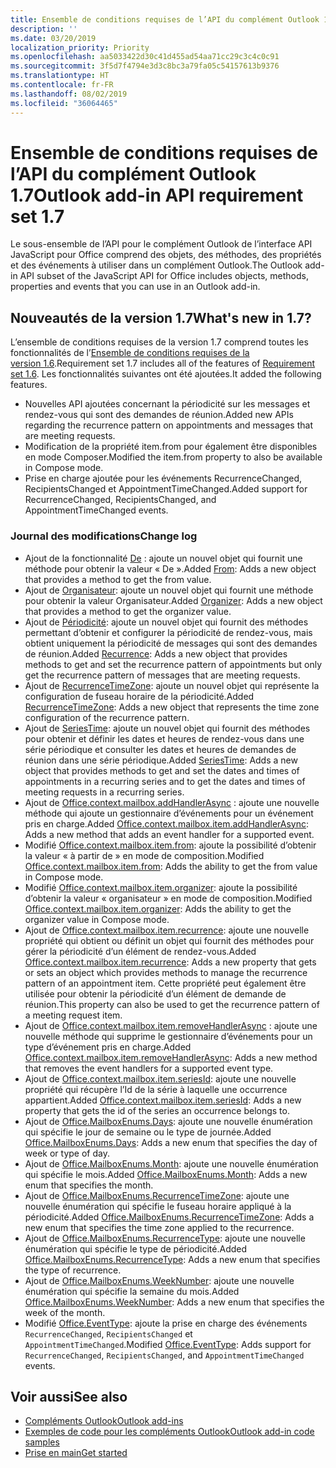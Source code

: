 ```yaml
---
title: Ensemble de conditions requises de l’API du complément Outlook 1.7
description: ''
ms.date: 03/20/2019
localization_priority: Priority
ms.openlocfilehash: aa5033422d30c41d455ad54aa71cc29c3c4c0c91
ms.sourcegitcommit: 3f5d7f4794e3d3c8bc3a79fa05c54157613b9376
ms.translationtype: HT
ms.contentlocale: fr-FR
ms.lasthandoff: 08/02/2019
ms.locfileid: "36064465"
---
```

# <a name="outlook-add-in-api-requirement-set-17"></a><span data-ttu-id="6782d-102">Ensemble de conditions requises de l’API du complément Outlook 1.7</span><span class="sxs-lookup"><span data-stu-id="6782d-102">Outlook add-in API requirement set 1.7</span></span>

<span data-ttu-id="6782d-103">Le sous-ensemble de l’API pour le complément Outlook de l’interface API JavaScript pour Office comprend des objets, des méthodes, des propriétés et des événements à utiliser dans un complément Outlook.</span><span class="sxs-lookup"><span data-stu-id="6782d-103">The Outlook add-in API subset of the JavaScript API for Office includes objects, methods, properties and events that you can use in an Outlook add-in.</span></span>

## <a name="whats-new-in-17"></a><span data-ttu-id="6782d-104">Nouveautés de la version 1.7</span><span class="sxs-lookup"><span data-stu-id="6782d-104">What's new in 1.7?</span></span>

<span data-ttu-id="6782d-105">L’ensemble de conditions requises de la version 1.7 comprend toutes les fonctionnalités de l’[Ensemble de conditions requises de la version 1.6](../requirement-set-1.6/outlook-requirement-set-1.6.md).</span><span class="sxs-lookup"><span data-stu-id="6782d-105">Requirement set 1.7 includes all of the features of [Requirement set 1.6](../requirement-set-1.6/outlook-requirement-set-1.6.md).</span></span> <span data-ttu-id="6782d-106">Les fonctionnalités suivantes ont été ajoutées.</span><span class="sxs-lookup"><span data-stu-id="6782d-106">It added the following features.</span></span>

- <span data-ttu-id="6782d-107">Nouvelles API ajoutées concernant la périodicité sur les messages et rendez-vous qui sont des demandes de réunion.</span><span class="sxs-lookup"><span data-stu-id="6782d-107">Added new APIs regarding the recurrence pattern on appointments and messages that are meeting requests.</span></span>
- <span data-ttu-id="6782d-108">Modification de la propriété item.from pour également être disponibles en mode Composer.</span><span class="sxs-lookup"><span data-stu-id="6782d-108">Modified the item.from property to also be available in Compose mode.</span></span>
- <span data-ttu-id="6782d-109">Prise en charge ajoutée pour les événements RecurrenceChanged, RecipientsChanged et AppointmentTimeChanged.</span><span class="sxs-lookup"><span data-stu-id="6782d-109">Added support for RecurrenceChanged, RecipientsChanged, and AppointmentTimeChanged events.</span></span>

### <a name="change-log"></a><span data-ttu-id="6782d-110">Journal des modifications</span><span class="sxs-lookup"><span data-stu-id="6782d-110">Change log</span></span>

- <span data-ttu-id="6782d-111">Ajout de la fonctionnalité [De](/javascript/api/outlook/office.from?view=outlook-js-1.7) : ajoute un nouvel objet qui fournit une méthode pour obtenir la valeur « De ».</span><span class="sxs-lookup"><span data-stu-id="6782d-111">Added [From](/javascript/api/outlook/office.from?view=outlook-js-1.7): Adds a new object that provides a method to get the from value.</span></span>
- <span data-ttu-id="6782d-112">Ajout de [Organisateur](/javascript/api/outlook/office.organizer?view=outlook-js-1.7): ajoute un nouvel objet qui fournit une méthode pour obtenir la valeur Organisateur.</span><span class="sxs-lookup"><span data-stu-id="6782d-112">Added [Organizer](/javascript/api/outlook/office.organizer?view=outlook-js-1.7): Adds a new object that provides a method to get the organizer value.</span></span>
- <span data-ttu-id="6782d-113">Ajout de [Périodicité](/javascript/api/outlook/office.recurrence?view=outlook-js-1.7): ajoute un nouvel objet qui fournit des méthodes permettant d’obtenir et configurer la périodicité de rendez-vous, mais obtient uniquement la périodicité de messages qui sont des demandes de réunion.</span><span class="sxs-lookup"><span data-stu-id="6782d-113">Added [Recurrence](/javascript/api/outlook/office.recurrence?view=outlook-js-1.7): Adds a new object that provides methods to get and set the recurrence pattern of appointments but only get the recurrence pattern of messages that are meeting requests.</span></span>
- <span data-ttu-id="6782d-114">Ajout de [RecurrenceTimeZone](/javascript/api/outlook/office.recurrencetimezone?view=outlook-js-1.7): ajoute un nouvel objet qui représente la configuration de fuseau horaire de la périodicité.</span><span class="sxs-lookup"><span data-stu-id="6782d-114">Added [RecurrenceTimeZone](/javascript/api/outlook/office.recurrencetimezone?view=outlook-js-1.7): Adds a new object that represents the time zone configuration of the recurrence pattern.</span></span>
- <span data-ttu-id="6782d-115">Ajout de [SeriesTime](/javascript/api/outlook/office.seriestime?view=outlook-js-1.7): ajoute un nouvel objet qui fournit des méthodes pour obtenir et définir les dates et heures de rendez-vous dans une série périodique et consulter les dates et heures de demandes de réunion dans une série périodique.</span><span class="sxs-lookup"><span data-stu-id="6782d-115">Added [SeriesTime](/javascript/api/outlook/office.seriestime?view=outlook-js-1.7): Adds a new object that provides methods to get and set the dates and times of appointments in a recurring series and to get the dates and times of meeting requests in a recurring series.</span></span>
- <span data-ttu-id="6782d-116">Ajout de [Office.context.mailbox.addHandlerAsync](office.context.mailbox.item.md#addhandlerasynceventtype-handler-options-callback) : ajoute une nouvelle méthode qui ajoute un gestionnaire d’événements pour un événement pris en charge.</span><span class="sxs-lookup"><span data-stu-id="6782d-116">Added [Office.context.mailbox.item.addHandlerAsync](office.context.mailbox.item.md#addhandlerasynceventtype-handler-options-callback): Adds a new method that adds an event handler for a supported event.</span></span>
- <span data-ttu-id="6782d-117">Modifié [Office.context.mailbox.item.from](office.context.mailbox.item.md#from-emailaddressdetailsfrom): ajoute la possibilité d’obtenir la valeur « à partir de » en mode de composition.</span><span class="sxs-lookup"><span data-stu-id="6782d-117">Modified [Office.context.mailbox.item.from](office.context.mailbox.item.md#from-emailaddressdetailsfrom): Adds the ability to get the from value in Compose mode.</span></span>
- <span data-ttu-id="6782d-118">Modifié [Office.context.mailbox.item.organizer](office.context.mailbox.item.md#organizer-emailaddressdetailsorganizer): ajoute la possibilité d’obtenir la valeur « organisateur » en mode de composition.</span><span class="sxs-lookup"><span data-stu-id="6782d-118">Modified [Office.context.mailbox.item.organizer](office.context.mailbox.item.md#organizer-emailaddressdetailsorganizer): Adds the ability to get the organizer value in Compose mode.</span></span>
- <span data-ttu-id="6782d-119">Ajout de [Office.context.mailbox.item.recurrence](office.context.mailbox.item.md#nullable-recurrence-recurrence): ajoute une nouvelle propriété qui obtient ou définit un objet qui fournit des méthodes pour gérer la périodicité d’un élément de rendez-vous.</span><span class="sxs-lookup"><span data-stu-id="6782d-119">Added [Office.context.mailbox.item.recurrence](office.context.mailbox.item.md#nullable-recurrence-recurrence): Adds a new property that gets or sets an object which provides methods to manage the recurrence pattern of an appointment item.</span></span> <span data-ttu-id="6782d-120">Cette propriété peut également être utilisée pour obtenir la périodicité d’un élément de demande de réunion.</span><span class="sxs-lookup"><span data-stu-id="6782d-120">This property can also be used to get the recurrence pattern of a meeting request item.</span></span>
- <span data-ttu-id="6782d-121">Ajout de [Office.context.mailbox.item.removeHandlerAsync](office.context.mailbox.item.md#removehandlerasynceventtype-options-callback) : ajoute une nouvelle méthode qui supprime le gestionnaire d’événements pour un type d’événement pris en charge.</span><span class="sxs-lookup"><span data-stu-id="6782d-121">Added [Office.context.mailbox.item.removeHandlerAsync](office.context.mailbox.item.md#removehandlerasynceventtype-options-callback): Adds a new method that removes the event handlers for a supported event type.</span></span>
- <span data-ttu-id="6782d-122">Ajout de [Office.context.mailbox.item.seriesId](office.context.mailbox.item.md#nullable-seriesid-string): ajoute une nouvelle propriété qui récupère l’Id de la série à laquelle une occurrence appartient.</span><span class="sxs-lookup"><span data-stu-id="6782d-122">Added [Office.context.mailbox.item.seriesId](office.context.mailbox.item.md#nullable-seriesid-string): Adds a new property that gets the id of the series an occurrence belongs to.</span></span>
- <span data-ttu-id="6782d-123">Ajout de [Office.MailboxEnums.Days](/javascript/api/outlook/office.mailboxenums.days?view=outlook-js-1.7): ajoute une nouvelle énumération qui spécifie le jour de semaine ou le type de journée.</span><span class="sxs-lookup"><span data-stu-id="6782d-123">Added [Office.MailboxEnums.Days](/javascript/api/outlook/office.mailboxenums.days?view=outlook-js-1.7): Adds a new enum that specifies the day of week or type of day.</span></span>
- <span data-ttu-id="6782d-124">Ajout de [Office.MailboxEnums.Month](/javascript/api/outlook/office.mailboxenums.month?view=outlook-js-1.7): ajoute une nouvelle énumération qui spécifie le mois.</span><span class="sxs-lookup"><span data-stu-id="6782d-124">Added [Office.MailboxEnums.Month](/javascript/api/outlook/office.mailboxenums.month?view=outlook-js-1.7): Adds a new enum that specifies the month.</span></span>
- <span data-ttu-id="6782d-125">Ajout de [Office.MailboxEnums.RecurrenceTimeZone](/javascript/api/outlook/office.mailboxenums.recurrencetimezone?view=outlook-js-1.7): ajoute une nouvelle énumération qui spécifie le fuseau horaire appliqué à la périodicité.</span><span class="sxs-lookup"><span data-stu-id="6782d-125">Added [Office.MailboxEnums.RecurrenceTimeZone](/javascript/api/outlook/office.mailboxenums.recurrencetimezone?view=outlook-js-1.7): Adds a new enum that specifies the time zone applied to the recurrence.</span></span>
- <span data-ttu-id="6782d-126">Ajout de [Office.MailboxEnums.RecurrenceType](/javascript/api/outlook/office.mailboxenums.recurrencetype?view=outlook-js-1.7): ajoute une nouvelle énumération qui spécifie le type de périodicité.</span><span class="sxs-lookup"><span data-stu-id="6782d-126">Added [Office.MailboxEnums.RecurrenceType](/javascript/api/outlook/office.mailboxenums.recurrencetype?view=outlook-js-1.7): Adds a new enum that specifies the type of recurrence.</span></span>
- <span data-ttu-id="6782d-127">Ajout de [Office.MailboxEnums.WeekNumber](/javascript/api/outlook/office.mailboxenums.weeknumber?view=outlook-js-1.7): ajoute une nouvelle énumération qui spécifie la semaine du mois.</span><span class="sxs-lookup"><span data-stu-id="6782d-127">Added [Office.MailboxEnums.WeekNumber](/javascript/api/outlook/office.mailboxenums.weeknumber?view=outlook-js-1.7): Adds a new enum that specifies the week of the month.</span></span>
- <span data-ttu-id="6782d-128">Modifié [Office.EventType](/javascript/api/office/office.eventtype): ajoute la prise en charge des événements `RecurrenceChanged`, `RecipientsChanged` et `AppointmentTimeChanged`.</span><span class="sxs-lookup"><span data-stu-id="6782d-128">Modified [Office.EventType](/javascript/api/office/office.eventtype): Adds support for `RecurrenceChanged`, `RecipientsChanged`, and `AppointmentTimeChanged` events.</span></span>

## <a name="see-also"></a><span data-ttu-id="6782d-129">Voir aussi</span><span class="sxs-lookup"><span data-stu-id="6782d-129">See also</span></span>

- [<span data-ttu-id="6782d-130">Compléments Outlook</span><span class="sxs-lookup"><span data-stu-id="6782d-130">Outlook add-ins</span></span>](/outlook/add-ins/)
- [<span data-ttu-id="6782d-131">Exemples de code pour les compléments Outlook</span><span class="sxs-lookup"><span data-stu-id="6782d-131">Outlook add-in code samples</span></span>](https://developer.microsoft.com/outlook/gallery/?filterBy=Outlook,Samples,Add-ins)
- [<span data-ttu-id="6782d-132">Prise en main</span><span class="sxs-lookup"><span data-stu-id="6782d-132">Get started</span></span>](/outlook/add-ins/quick-start)

